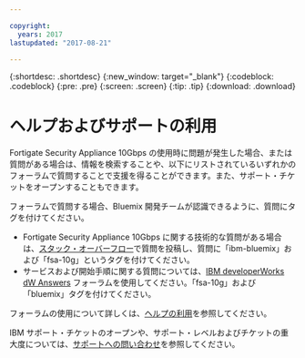 ```yaml
---

copyright:
  years: 2017
lastupdated: "2017-08-21"

---
```


{:shortdesc: .shortdesc}
{:new_window: target="_blank"}
{:codeblock: .codeblock}
{:pre: .pre}
{:screen: .screen}
{:tip: .tip}
{:download: .download}

# ヘルプおよびサポートの利用

Fortigate Security Appliance 10Gbps の使用時に問題が発生した場合、または質問がある場合は、情報を検索することや、以下にリストされているいずれかのフォーラムで質問することで支援を得ることができます。また、サポート・チケットをオープンすることもできます。

フォーラムで質問する場合、Bluemix 開発チームが認識できるように、質問にタグを付けてください。

* Fortigate Security Appliance 10Gbps に関する技術的な質問がある場合は、[スタック・オーバーフロー](https://stackoverflow.com/search?q=fsa-10g+ibm-bluemix)で質問を投稿し、質問に「ibm-bluemix」および「fsa-10g」というタグを付けてください。
* サービスおよび開始手順に関する質問については、[IBM developerWorks dW Answers](https://developer.ibm.com/answers/topics/fsa-10g.html?smartspace=bluemix) フォーラムを使用してください。「fsa-10g」および「bluemix」タグを付けてください。

フォーラムの使用について詳しくは、[ヘルプの利用](https://console.bluemix.net/docs/support/index.html#getting-help)を参照してください。

IBM サポート・チケットのオープンや、サポート・レベルおよびチケットの重大度については、[サポートへの問い合わせ](https://console.bluemix.net/docs/support/index.html#contacting-support)を参照してください。
